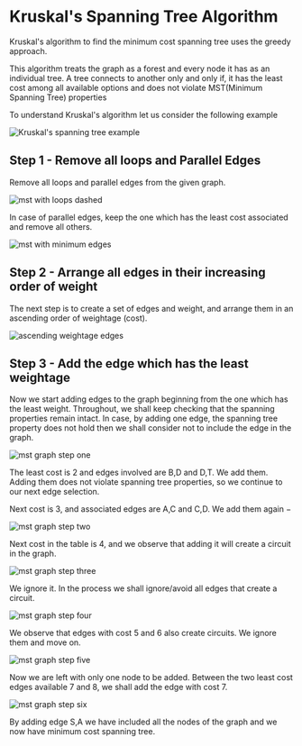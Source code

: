 # Kruskal's Spanning Tree Algorithm

Kruskal's algorithm to find the minimum cost spanning tree uses the greedy approach.

This algorithm treats the graph as a forest and every node it has as an individual tree. A tree connects to another only and only if, it has the least cost among all available options and does not violate MST(Minimum Spanning Tree) properties

To understand Kruskal's algorithm let us consider the following example

![Kruskal's spanning tree example](https://www.tutorialspoint.com/data_structures_algorithms/images/mst_graph.jpg)

## **Step 1** - Remove all loops and Parallel Edges

Remove all loops and parallel edges from the given graph.  

![mst with loops dashed](https://www.tutorialspoint.com/data_structures_algorithms/images/mst_with_loops.jpg)

In case of parallel edges, keep the one which has the least cost associated and remove all others.

![mst with minimum edges](https://www.tutorialspoint.com/data_structures_algorithms/images/mst_without_loops.jpg)

## **Step 2** - Arrange all edges in their increasing order of weight

The next step is to create a set of edges and weight, and arrange them in an ascending order of weightage (cost).

![ascending weightage edges](https://www.tutorialspoint.com/data_structures_algorithms/images/ascending_weightage.jpg)

## **Step 3** - Add the edge which has the least weightage

Now we start adding edges to the graph beginning from the one which has the least weight. Throughout, we shall keep checking that the spanning properties remain intact. In case, by adding one edge, the spanning tree property does not hold then we shall consider not to include the edge in the graph.

![mst graph step one](https://www.tutorialspoint.com/data_structures_algorithms/images/mst_graph_step_one.jpg)

The least cost is 2 and edges involved are B,D and D,T. We add them. Adding them does not violate spanning tree properties, so we continue to our next edge selection.

Next cost is 3, and associated edges are A,C and C,D. We add them again −

![mst graph step two](https://www.tutorialspoint.com/data_structures_algorithms/images/mst_graph_step_two.jpg)

Next cost in the table is 4, and we observe that adding it will create a circuit in the graph.

![mst graph step three](https://www.tutorialspoint.com/data_structures_algorithms/images/mst_graph_step_three.jpg)

We ignore it. In the process we shall ignore/avoid all edges that create a circuit.

![mst graph step four](https://www.tutorialspoint.com/data_structures_algorithms/images/mst_graph_step_four.jpg)

We observe that edges with cost 5 and 6 also create circuits. We ignore them and move on.

![mst graph step five](https://www.tutorialspoint.com/data_structures_algorithms/images/mst_graph_step_five.jpg)

Now we are left with only one node to be added. Between the two least cost edges available 7 and 8, we shall add the edge with cost 7.

![mst graph step six](https://www.tutorialspoint.com/data_structures_algorithms/images/mst_kruskals_algorithm.jpg)

By adding edge S,A we have included all the nodes of the graph and we now have minimum cost spanning tree.

